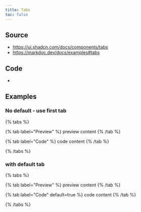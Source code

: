 ```yaml
---
title: Tabs
toc: false
---
```


## Source

* https://ui.shadcn.com/docs/components/tabs
* https://markdoc.dev/docs/examples#tabs

## Code

*

## Examples

### No default - use first tab

{% tabs %}

  {% tab label="Preview" %}
    preview content
  {% /tab %}

  {% tab label="Code" %}
    code content
  {% /tab %}

{% /tabs %}

### with default tab

{% tabs %}

  {% tab label="Preview" %}
    preview content
  {% /tab %}

  {% tab label="Code" default=true %}
    code content
  {% /tab %}

{% /tabs %}
